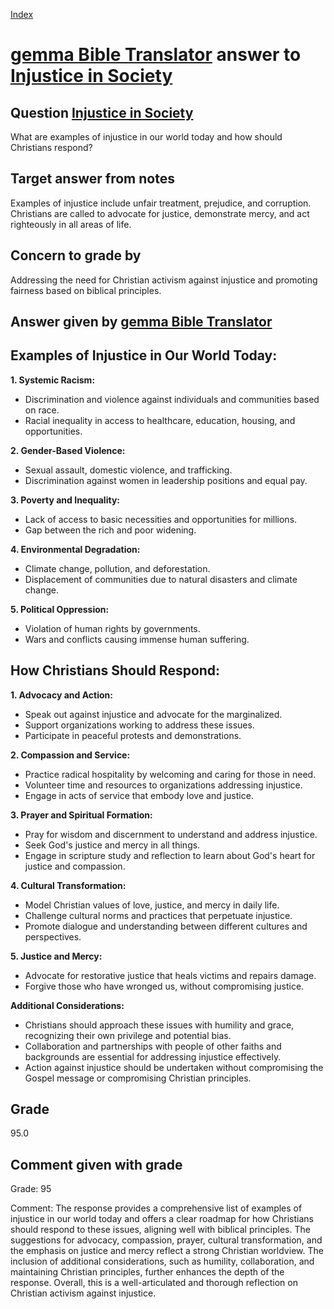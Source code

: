 
[Index](../../index.md)
# [gemma Bible Translator](../../answering_models/gemma_Bible_Translator.md) answer to [Injustice in Society](../../questions/Injustice_in_Society.md)

## Question [Injustice in Society](../../questions/Injustice_in_Society.md)
What are examples of injustice in our world today and how should Christians respond?

## Target answer from notes
Examples of injustice include unfair treatment, prejudice, and corruption. Christians are called to advocate for justice, demonstrate mercy, and act righteously in all areas of life.

## Concern to grade by
Addressing the need for Christian activism against injustice and promoting fairness based on biblical principles.

## Answer given by [gemma Bible Translator](../../answering_models/gemma_Bible_Translator.md)
## Examples of Injustice in Our World Today:

**1. Systemic Racism:**
- Discrimination and violence against individuals and communities based on race.
- Racial inequality in access to healthcare, education, housing, and opportunities.

**2. Gender-Based Violence:**
- Sexual assault, domestic violence, and trafficking.
- Discrimination against women in leadership positions and equal pay.

**3. Poverty and Inequality:**
- Lack of access to basic necessities and opportunities for millions.
- Gap between the rich and poor widening.

**4. Environmental Degradation:**
- Climate change, pollution, and deforestation.
- Displacement of communities due to natural disasters and climate change.

**5. Political Oppression:**
- Violation of human rights by governments.
- Wars and conflicts causing immense human suffering.


## How Christians Should Respond:

**1. Advocacy and Action:**
- Speak out against injustice and advocate for the marginalized.
- Support organizations working to address these issues.
- Participate in peaceful protests and demonstrations.

**2. Compassion and Service:**
- Practice radical hospitality by welcoming and caring for those in need.
- Volunteer time and resources to organizations addressing injustice.
- Engage in acts of service that embody love and justice.

**3. Prayer and Spiritual Formation:**
- Pray for wisdom and discernment to understand and address injustice.
- Seek God's justice and mercy in all things.
- Engage in scripture study and reflection to learn about God's heart for justice and compassion.

**4. Cultural Transformation:**
- Model Christian values of love, justice, and mercy in daily life.
- Challenge cultural norms and practices that perpetuate injustice.
- Promote dialogue and understanding between different cultures and perspectives.

**5. Justice and Mercy:**
- Advocate for restorative justice that heals victims and repairs damage.
- Forgive those who have wronged us, without compromising justice.

**Additional Considerations:**

- Christians should approach these issues with humility and grace, recognizing their own privilege and potential bias.
- Collaboration and partnerships with people of other faiths and backgrounds are essential for addressing injustice effectively.
- Action against injustice should be undertaken without compromising the Gospel message or compromising Christian principles.

## Grade
95.0

## Comment given with grade
Grade: 95

Comment: The response provides a comprehensive list of examples of injustice in our world today and offers a clear roadmap for how Christians should respond to these issues, aligning well with biblical principles. The suggestions for advocacy, compassion, prayer, cultural transformation, and the emphasis on justice and mercy reflect a strong Christian worldview. The inclusion of additional considerations, such as humility, collaboration, and maintaining Christian principles, further enhances the depth of the response. Overall, this is a well-articulated and thorough reflection on Christian activism against injustice.
